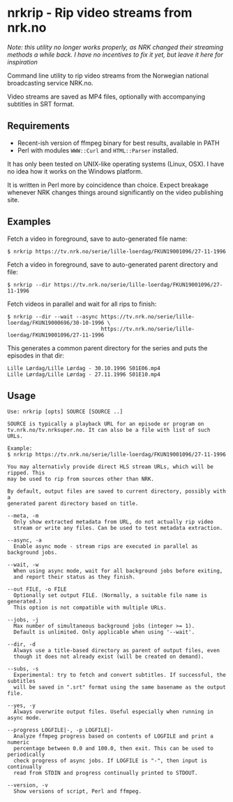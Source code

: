 nrkrip - Rip video streams from nrk.no
======================================

*Note: this utility no longer works properly, as NRK changed their streaming methods a while back. I have no incentives to fix it yet, but leave it here for inspiration*

Command line utility to rip video streams from the Norwegian national
broadcasting service NRK.no.

Video streams are saved as MP4 files, optionally with accompanying subtitles in
SRT format.

Requirements
------------

*   Recent-ish version of ffmpeg binary for best results, available in PATH
*   Perl with modules `WWW::Curl` and `HTML::Parser` installed.

It has only been tested on UNIX-like operating systems (Linux, OSX). I have no
idea how it works on the Windows platform.

It is written in Perl more by coincidence than choice. Expect breakage whenever
NRK changes things around significantly on the video publishing site.

Examples
--------

Fetch a video in foreground, save to auto-generated file name:

    $ nrkrip https://tv.nrk.no/serie/lille-loerdag/FKUN19001096/27-11-1996


Fetch a video in foreground, save to auto-generated parent directory and file:

    $ nrkrip --dir https://tv.nrk.no/serie/lille-loerdag/FKUN19001096/27-11-1996


Fetch videos in parallel and wait for all rips to finish:


    $ nrkrip --dir --wait --async https://tv.nrk.no/serie/lille-loerdag/FKUN19000696/30-10-1996 \
                                  https://tv.nrk.no/serie/lille-loerdag/FKUN19001096/27-11-1996


This generates a common parent directory for the series and puts the episodes in that dir:

    Lille Lørdag/Lille Lørdag - 30.10.1996 S01E06.mp4
    Lille Lørdag/Lille Lørdag - 27.11.1996 S01E10.mp4


Usage
-----
    Use: nrkrip [opts] SOURCE [SOURCE ..]

    SOURCE is typically a playback URL for an episode or program on
    tv.nrk.no/tv.nrksuper.no. It can also be a file with list of such URLs.

    Example:
    $ nrkrip https://tv.nrk.no/serie/lille-loerdag/FKUN19001096/27-11-1996

    You may alternativly provide direct HLS stream URLs, which will be ripped. This
    may be used to rip from sources other than NRK.

    By default, output files are saved to current directory, possibly with a
    generated parent directory based on title.

    --meta, -m
      Only show extracted metadata from URL, do not actually rip video
      stream or write any files. Can be used to test metadata extraction.

    --async, -a
      Enable async mode - stream rips are executed in parallel as background jobs.

    --wait, -w
      When using async mode, wait for all background jobs before exiting,
      and report their status as they finish.

    --out FILE, -o FILE
      Optionally set output FILE. (Normally, a suitable file name is generated.)
      This option is not compatible with multiple URLs.

    --jobs, -j
      Max number of simultaneous background jobs (integer >= 1).
      Default is unlimited. Only applicable when using '--wait'.

    --dir, -d
      Always use a title-based directory as parent of output files, even
      though it does not already exist (will be created on demand).

    --subs, -s
      Experimental: try to fetch and convert subtitles. If successful, the subtitles
      will be saved in ".srt" format using the same basename as the output file.

    --yes, -y
      Always overwrite output files. Useful especially when running in async mode.

    --progress LOGFILE|-, -p LOGFILE|-
      Analyze ffmpeg progress based on contents of LOGFILE and print a numeric
      percentage between 0.0 and 100.0, then exit. This can be used to periodically
      check progress of async jobs. If LOGFILE is "-", then input is continually
      read from STDIN and progress continually printed to STDOUT.

    --version, -v
      Show versions of script, Perl and ffmpeg.
